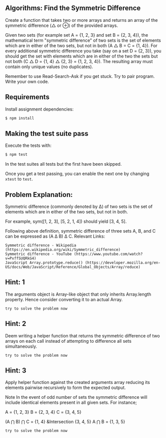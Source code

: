 ## Algorithms: Find the Symmetric Difference

Create a function that takes two or more arrays and returns an array of the symmetric difference (△ or ⊕) of the provided arrays.

Given two sets (for example set A = {1, 2, 3} and set B = {2, 3, 4}), the mathematical term "symmetric difference" of two sets is the set of elements which are in either of the two sets, but not in both (A △ B = C = {1, 4}). For every additional symmetric difference you take (say on a set D = {2, 3}), you should get the set with elements which are in either of the two the sets but not both (C △ D = {1, 4} △ {2, 3} = {1, 2, 3, 4}). The resulting array must contain only unique values (no duplicates).

Remember to use Read-Search-Ask if you get stuck. Try to pair program. Write your own code.

## Requirements

Install assignment dependencies:

```bash
$ npm install
```

## Making the test suite pass

Execute the tests with:

```bash
$ npm test
```

In the test suites all tests but the first have been skipped.

Once you get a test passing, you can enable the next one by changing `xtest` to
`test`.

## Problem Explanation:

Symmetric difference (commonly denoted by Δ) of two sets is the set of elements which are in either of the two sets, but not in both.

For example, sym([1, 2, 3], [5, 2, 1, 4]) should yield [3, 4, 5].

Following above definition, symmetric difference of three sets A, B, and C can be expressed as (A &Delta; B) &Delta; C.
Relevant Links:

    Symmetric difference - Wikipedia (https://en.wikipedia.org/wiki/Symmetric_difference)
    Symmetric difference - YouTube (https://www.youtube.com/watch?v=PxffSUQRkG4)
    JavaScript Array.prototype.reduce() (https://developer.mozilla.org/en-US/docs/Web/JavaScript/Reference/Global_Objects/Array/reduce)

## Hint: 1

The arguments object is Array-like object that only inherits Array.length property. Hence consider converting it to an actual Array.

    try to solve the problem now

## Hint: 2

Deem writing a helper function that returns the symmetric difference of two arrays on each call instead of attempting to difference all sets simultaneously.

    try to solve the problem now

## Hint: 3

Apply helper function against the created arguments array reducing its elements pairwise recursively to form the expected output.

Note In the event of odd number of sets the symmetric difference will include identical elements present in all given sets. For instance;

A = {1, 2, 3}
B = {2, 3, 4}
C = {3, 4, 5}

(A &Intersection; B) &Intersection; C = {1, 4} &Intersection {3, 4, 5}
A &Intersection; B = {1, 3, 5}

    try to solve the problem now
